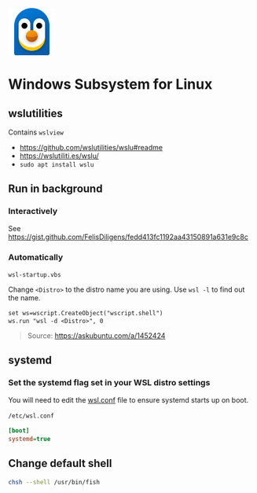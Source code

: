 <img src="assets/wsl.png" width="96">

# Windows Subsystem for Linux

## wslutilities

Contains `wslview`

- https://github.com/wslutilities/wslu#readme
- https://wslutiliti.es/wslu/
- `sudo apt install wslu`


## Run in background

### Interactively

See https://gist.github.com/FelisDiligens/fedd413fc1192aa43150891a631e9c8c

### Automatically

`wsl-startup.vbs`

Change `<Distro>` to the distro name you are using. Use `wsl -l` to find out the name.

```vbs
set ws=wscript.CreateObject("wscript.shell")
ws.run "wsl -d <Distro>", 0
```

> Source: https://askubuntu.com/a/1452424


## systemd

### Set the systemd flag set in your WSL distro settings

You will need to edit the [wsl.conf](https://docs.microsoft.com/windows/wsl/wsl-config#wslconf) file to ensure systemd starts up on boot.

`/etc/wsl.conf`
```ini
[boot]
systemd=true
```


## Change default shell

```bash
chsh --shell /usr/bin/fish
```